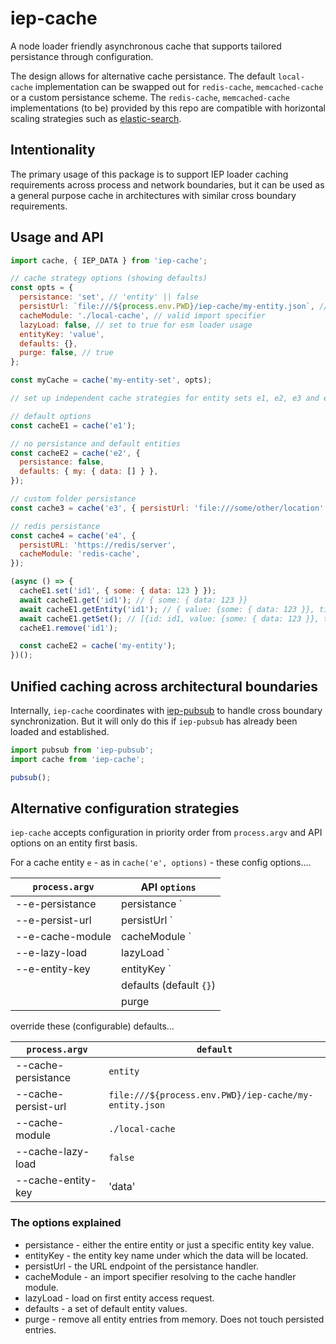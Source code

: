 # iep-cache

A node loader friendly asynchronous cache that supports tailored persistance through configuration.

The design allows for alternative cache persistance. The default `local-cache` implementation can be swapped out for `redis-cache`, `memcached-cache` or a custom persistance scheme. The `redis-cache`, `memcached-cache` implementations (to be) provided by this repo are compatible with horizontal scaling strategies such as [elastic-search](https://aws.amazon.com/elasticache/).

## Intentionality

The primary usage of this package is to support IEP loader caching requirements across process and network boundaries, but it can be used as a general purpose cache in architectures with similar cross boundary requirements.

## Usage and API

```javascript
import cache, { IEP_DATA } from 'iep-cache';

// cache strategy options (showing defaults)
const opts = {
  persistance: 'set', // 'entity' || false
  persistUrl: `file:///${process.env.PWD}/iep-cache/my-entity.json`, // valid URL
  cacheModule: './local-cache', // valid import specifier
  lazyLoad: false, // set to true for esm loader usage
  entityKey: 'value',
  defaults: {},
  purge: false, // true
};

const myCache = cache('my-entity-set', opts);

// set up independent cache strategies for entity sets e1, e2, e3 and e4...

// default options
const cacheE1 = cache('e1');

// no persistance and default entities
const cacheE2 = cache('e2', {
  persistance: false,
  defaults: { my: { data: [] } },
});

// custom folder persistance
const cache3 = cache('e3', { persistUrl: 'file:///some/other/location' });

// redis persistance
const cache4 = cache('e4', {
  persistURL: 'https://redis/server',
  cacheModule: 'redis-cache',
});

(async () => {
  cacheE1.set('id1', { some: { data: 123 } });
  await cacheE1.get('id1'); // { some: { data: 123 }}
  await cacheE1.getEntity('id1'); // { value: {some: { data: 123 }}, timestamp: 1595587282003 }
  await cacheE1.getSet(); // [{id: id1, value: {some: { data: 123 }}, timestamp: 1595587282003 }]
  cacheE1.remove('id1');

  const cacheE2 = cache('my-entity');
})();
```

## Unified caching across architectural boundaries

Internally, `iep-cache` coordinates with [iep-pubsub](https://github.com/philtoms/iep-pubsub)
to handle cross boundary synchronization. But it will only do this if `iep-pubsub`
has already been loaded and established.

```javascript
import pubsub from 'iep-pubsub';
import cache from 'iep-cache';

pubsub();
```

## Alternative configuration strategies

`iep-cache` accepts configuration in priority order from `process.argv` and
API options on an entity first basis.

For a cache entity `e` - as in `cache('e', options)` - these config options....

| `process.argv`   | API `options`                     |
| ---------------- | --------------------------------- |
| --e-persistance  | persistance `||` --e-persistance  |
| --e-persist-url  | persistUrl `||` --e-persist-url   |
| --e-cache-module | cacheModule `||` --e-cache-module |
| --e-lazy-load    | lazyLoad `||` --e-lazyLoad        |
| --e-entity-key   | entityKey `||` --e-entity-key     |
|                  | defaults (default `{}`)           |
|                  | purge                             |

override these (configurable) defaults...

| `process.argv`      | `default`                                             |
| ------------------- | ----------------------------------------------------- |
| --cache-persistance | `entity`                                              |
| --cache-persist-url | `file:///${process.env.PWD}/iep-cache/my-entity.json` |
| --cache-module      | `./local-cache`                                       |
| --cache-lazy-load   | `false`                                               |
| --cache-entity-key  | 'data'                                                |

### The options explained

- persistance - either the entire entity or just a specific entity key value.
- entityKey - the entity key name under which the data will be located.
- persistUrl - the URL endpoint of the persistance handler.
- cacheModule - an import specifier resolving to the cache handler module.
- lazyLoad - load on first entity access request.
- defaults - a set of default entity values.
- purge - remove all entity entries from memory. Does not touch persisted entries.
